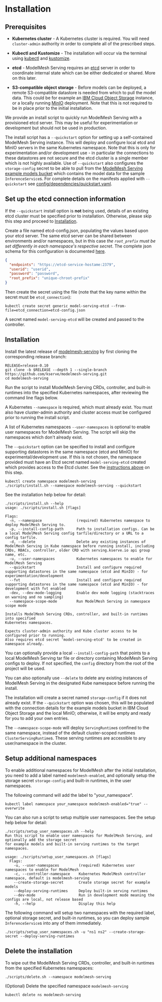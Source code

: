 # Installation

## Prerequisites

- **Kubernetes cluster** - A Kubernetes cluster is required. You will need `cluster-admin` authority in order to complete all of the prescribed steps.

- **Kubectl and Kustomize** - The installation will occur via the terminal using [kubectl](https://kubernetes.io/docs/tasks/tools/#kubectl) and [kustomize](https://kubectl.docs.kubernetes.io/installation/kustomize/).

- **etcd** - ModelMesh Serving requires an [etcd](https://etcd.io/) server in order to coordinate internal state which can be either dedicated or shared. More on this later.

- **S3-compatible object storage** - Before models can be deployed, a remote S3-compatible datastore is needed from which to pull the model data. This could be for example an [IBM Cloud Object Storage](https://www.ibm.com/cloud/object-storage) instance, or a locally running [MinIO](https://github.com/minio/minio) deployment. Note that this is not required to be in place prior to the initial installation.

We provide an install script to quickly run ModelMesh Serving with a provisioned etcd server. This may be useful for experimentation or development but should not be used in production.

The install script has a `--quickstart` option for setting up a self-contained ModelMesh Serving instance. This will deploy and configure local etcd and MinIO servers in the same Kubernetes namespace. Note that this is only for experimentation and/or development use - in particular the connections to these datastores are not secure and the etcd cluster is a single member which is not highly available. Use of `--quickstart` also configures the `storage-config` secret to be able to pull from the [ModelMesh Serving example models bucket](../example-models.md) which contains the model data for the sample `InferenceService`s. For complete details on the manifests applied with `--quickstart` see [config/dependencies/quickstart.yaml](https://github.com/kserve/modelmesh-serving/blob/main/config/dependencies/quickstart.yaml).

## Set up the etcd connection information

If the `--quickstart` install option is **not** being used, details of an existing etcd cluster must be specified prior to installation. Otherwise, please skip this step and proceed to [Installation](#installation).

Create a file named etcd-config.json, populating the values based upon your etcd server. The same etcd server can be shared between environments and/or namespaces, but in this case _the `root_prefix` must be set differently in each namespace's respective secret_. The complete json schema for this configuration is documented [here](https://github.com/IBM/etcd-java/blob/master/etcd-json-schema.md).

```json
{
  "endpoints": "https://etcd-service-hostame:2379",
  "userid": "userid",
  "password": "password",
  "root_prefix": "unique-chroot-prefix"
}
```

Then create the secret using the file (note that the key name within the secret must be `etcd_connection`):

```shell
kubectl create secret generic model-serving-etcd --from-file=etcd_connection=etcd-config.json
```

A secret named `model-serving-etcd` will be created and passed to the controller.

## Installation

Install the latest release of [modelmesh-serving](https://github.com/kserve/modelmesh-serving) by first cloning the corresponding release branch:

```shell
RELEASE=release-0.10
git clone -b $RELEASE --depth 1 --single-branch https://github.com/kserve/modelmesh-serving.git
cd modelmesh-serving
```

Run the script to install ModelMesh Serving CRDs, controller, and built-in runtimes into the specified Kubernetes namespaces, after reviewing the command line flags below.

A Kubernetes `--namespace` is required, which must already exist. You must also have cluster-admin authority and cluster access must be configured prior to running the install script.

A list of Kubernetes namespaces `--user-namespaces` is optional to enable user namespaces for ModelMesh Serving. The script will skip the namespaces which don't already exist.

The `--quickstart` option can be specified to install and configure supporting datastores in the same namespace (etcd and MinIO) for experimental/development use. If this is not chosen, the namespace provided must have an Etcd secret named `model-serving-etcd` created which provides access to the Etcd cluster. See the [instructions above](#setup-the-etcd-connection-information) on this step.

```shell
kubectl create namespace modelmesh-serving
./scripts/install.sh --namespace modelmesh-serving --quickstart
```

See the installation help below for detail:

```shell
./scripts/install.sh --help
usage: ./scripts/install.sh [flags]

Flags:
  -n, --namespace                (required) Kubernetes namespace to deploy ModelMesh Serving to.
  -p, --install-config-path      Path to installation configs. Can be a local ModelMesh Serving config tarfile/directory or a URL to a config tarfile.
  -d, --delete                   Delete any existing instances of ModelMesh Serving in Kube namespace before running install, including CRDs, RBACs, controller, older CRD with serving.kserve.io api group name, etc.
  -u, --user-namespaces          Kubernetes namespaces to enable for ModelMesh Serving
  --quickstart                   Install and configure required supporting datastores in the same namespace (etcd and MinIO) - for experimentation/development
  --fvt                          Install and configure required supporting datastores in the same namespace (etcd and MinIO) - for development with fvt enabled
  -dev, --dev-mode-logging       Enable dev mode logging (stacktraces on warning and no sampling)
  --namespace-scope-mode         Run ModelMesh Serving in namespace scope mode

Installs ModelMesh Serving CRDs, controller, and built-in runtimes into specified
Kubernetes namespaces.

Expects cluster-admin authority and Kube cluster access to be configured prior to running.
Also requires etcd secret 'model-serving-etcd' to be created in namespace already.
```

You can optionally provide a local `--install-config-path` that points to a local ModelMesh Serving tar file or directory containing ModelMesh Serving configs to deploy. If not specified, the `config` directory from the root of the project will be used.

You can also optionally use `--delete` to delete any existing instances of ModelMesh Serving in the designated Kube namespace before running the install.

The installation will create a secret named `storage-config` if it does not already exist. If the `--quickstart` option was chosen, this will be populated with the connection details for the example models bucket in IBM Cloud Object Storage and the local MinIO; otherwise, it will be empty and ready for you to add your own entries.

The `--namespace-scope-mode` will deploy `ServingRuntime`s confined to the same namespace, instead of the default cluster-scoped runtimes `ClusterServingRuntime`s. These serving runtimes are accessible to any user/namespace in the cluster.

## Setup additional namespaces

To enable additional namespaces for ModelMesh after the initial installation, you need to add a label named `modelmesh-enabled`, and optionally setup the storage secret `storage-config` and built-in runtimes, in the user namespaces.

The following command will add the label to "your_namespace".

```shell
kubectl label namespace your_namespace modelmesh-enabled="true" --overwrite
```

You can also run a script to setup multiple user namespaces. See the setup help below for detail:

```shell
./scripts/setup_user_namespaces.sh --help
Run this script to enable user namespaces for ModelMesh Serving, and optionally add the storage secret
for example models and built-in serving runtimes to the target namespaces.

usage: ./scripts/setup_user_namespaces.sh [flags]
  Flags:
    -u, --user-namespaces         (required) Kubernetes user namespaces to enable for ModelMesh
    -c, --controller-namespace    Kubernetes ModelMesh controller namespace, default is modelmesh-serving
    --create-storage-secret       Create storage secret for example models
    --deploy-serving-runtimes     Deploy built-in serving runtimes
    --dev-mode                    Run in development mode meaning the configs are local, not release based
    -h, --help                    Display this help
```

The following command will setup two namespaces with the required label, optional storage secret, and built-in runtimes, so you can deploy sample `InferenceService`s into any of them immediately.

```shell
./scripts/setup_user_namespaces.sh -u "ns1 ns2" --create-storage-secret --deploy-serving-runtimes
```

## Delete the installation

To wipe out the ModelMesh Serving CRDs, controller, and built-in runtimes from the specified Kubernetes namespaces:

```shell
./scripts/delete.sh --namespace modelmesh-serving
```

(Optional) Delete the specified namespace `modelmesh-serving`

```
kubectl delete ns modelmesh-serving
```
